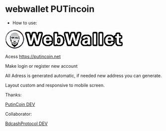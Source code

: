 # webwallet PUTincoin

- How to use:

<img src="assets/images/logo-put.png">

Acess https://putincoin.net

Make login or register new account

All Adress is generated automatic, if needed new address you can generate.

Layout custom and responsive to mobile screen.

Thanks:

<a href="https://github.com/PutinCoinPUT">PutinCoin DEV</a>

Collaborator:

<a href="https://github.com/bdcashdev">BdcashProtocol DEV</a>


